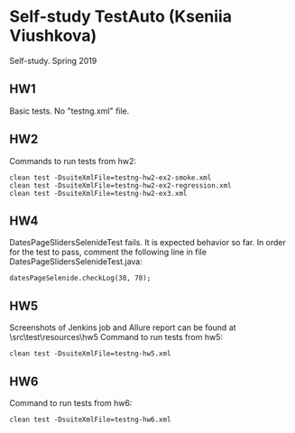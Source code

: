 # Self-study TestAuto (Kseniia Viushkova)

Self-study. Spring 2019

## HW1

Basic tests. No "testng.xml" file.

## HW2

Commands to run tests from hw2:

```
clean test -DsuiteXmlFile=testng-hw2-ex2-smoke.xml
clean test -DsuiteXmlFile=testng-hw2-ex2-regression.xml
clean test -DsuiteXmlFile=testng-hw2-ex3.xml
```

## HW4

DatesPageSlidersSelenideTest fails. It is expected behavior so far.
In order for the test to pass, comment the following line in file DatesPageSlidersSelenideTest.java:

```
datesPageSelenide.checkLog(30, 70);
```

## HW5

Screenshots of Jenkins job and Allure report can be found at \src\test\resources\hw5
Command to run tests from hw5:

```
clean test -DsuiteXmlFile=testng-hw5.xml
```

## HW6

Command to run tests from hw6:

```
clean test -DsuiteXmlFile=testng-hw6.xml
```